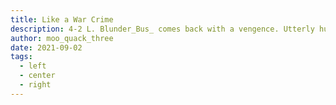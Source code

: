 ```yaml
---
title: Like a War Crime
description: 4-2 L. Blunder_Bus_ comes back with a vengence. Utterly humiliating the once proud moo_quack_three. The account is best summarized by its only witness, John, "Oh man".
author: moo_quack_three
date: 2021-09-02
tags:
  - left
  - center
  - right
---
```

